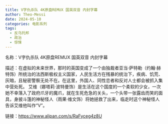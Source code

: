 ```yaml
---
title: V字仇杀队 4K原盘REMUX 国英双音 内封字幕
author: Theo-Messi
date: 2024-05-10
categories: 电影系列
tags:
  - 反乌托邦
  - 政治
  - 惊悚
---
```


名称：V字仇杀队 4K原盘REMUX 国英双音 内封字幕

描述：在虚拟的未来世界，那时的英国变成了一个由独裁者亚当·萨特勒（约翰·赫特饰）所统治的法西斯极权主义国家，人民生活方在残暴的统治下，疾病、饥荒、灰暗，且秘密警察无处不在。在这里，外国人、同性恋者和反对人士都会被抓入集中营处死。
艾维（娜塔莉·波特曼饰）是生活在这个国度的一个柔软的少女，一次她不幸落入了政府爪牙的魔爪，就在生死危急的关头，一个头带一张露齿而笑的面具，身披斗篷的神秘怪人（雨果·维文饰）将她拯救了出来，临走时这个神秘怪人告诉艾维他叫作“V”。

链接：https://www.alipan.com/s/RaFyceg4z8U

